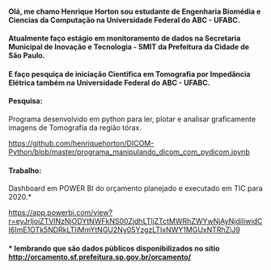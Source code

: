 #### Olá, me chamo Henrique Horton sou estudante de Engenharia Biomédia e Ciencias da Computação na Universidade Federal do ABC - UFABC.
#### Atualmente faço estágio em monitoramento de dados na Secretaria Municipal de Inovação e Tecnologia - SMIT da Prefeitura da Cidade de São Paulo.
#### E faço pesquiça de iniciação Científica em Tomografia por Impedância Elétrica também na Universidade Federal do ABC - UFABC.

#### Pesquisa:
Programa desenvolvido em python para ler, plotar e analisar graficamente imagens de Tomografia da região tórax.

https://github.com/henriquehorton/DICOM-Python/blob/master/programa_manipulando_dicom_com_pydicom.ipynb

#### Trabalho:
Dashboard em POWER BI do orçamento planejado e executado em TIC para 2020.*

https://app.powerbi.com/view?r=eyJrIjoiZTVlNzNjODYtNWFkNS00ZjdhLTljZTctMWRhZWYwNjAyNjdiIiwidCI6ImE1OTk5NDRkLTliMmYtNGU2Ny05YzgzLTIxNWY1MGUxNTRhZiJ9

#### * lembrando que são dados públicos disponibilizados no sítio http://orcamento.sf.prefeitura.sp.gov.br/orcamento/


